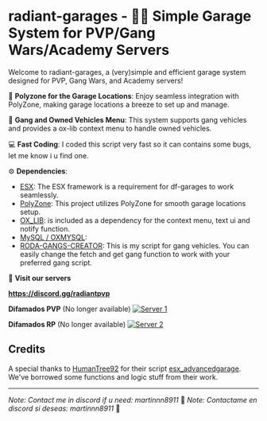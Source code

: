 # radiant-garages - 🚗💨 Simple Garage System for PVP/Gang Wars/Academy Servers

Welcome to radiant-garages, a (very)simple and efficient garage system designed for PVP, Gang Wars, and Academy servers!

🏢 **Polyzone for the Garage Locations**: Enjoy seamless integration with PolyZone, making garage locations a breeze to set up and manage.

👥 **Gang and Owned Vehicles Menu**: This system supports gang vehicles and provides a ox-lib context menu to handle owned vehicles.

💻 **Fast Coding**: I coded this script very fast so it can contains some bugs, let me know i u find one.

⚙️ **Dependencies**:
- [ESX](https://github.com/esx-framework/esx_core): The ESX framework is a requirement for df-garages to work seamlessly.
- [PolyZone](https://github.com/mkafrin/PolyZone): This project utilizes PolyZone for smooth garage locations setup.
- [OX_LIB](https://github.com/overextended/ox_lib): is included as a dependency for the context menu, text ui and notify function.
- [MySQL / OXMYSQL](https://github.com/overextended/oxmysql):
- [RODA-GANGS-CREATOR](https://forum.cfx.re/t/free-roda-gangs-esx/4847395): This is my script for gang vehicles. You can easily change the fetch and get gang function to work with your preferred gang script.

👥 **Visit our servers**

**https://discord.gg/radiantpvp**

**Difamados PVP** (No longer available)
[![Server 1](https://i.imgur.com/N0ycyPu.png)](https://discord.gg/difamadospvp)

**Difamados RP** (No longer available)
[![Server 2](https://i.imgur.com/E7ITKb8.png)](https://discord.gg/difamadosrp)

## Credits

A special thanks to [HumanTree92](https://github.com/HumanTree92) for their script [esx_advancedgarage](https://github.com/HumanTree92/esx_advancedgarage). We've borrowed some functions and logic stuff from their work.

---

*Note: Contact me in discord if u need: martinnn8911* 🎉
*Note: Contactame en discord si deseas: martinnn8911* 🎉
